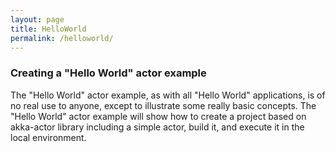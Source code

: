 ---layout: pagetitle: HelloWorldpermalink: /helloworld/---### Creating a "Hello World" actor exampleThe "Hello World" actor example, as with all "Hello World" applications, is of no real use to anyone,except to illustrate some really basic concepts. The "Hello World" actor example will show how tocreate a project based on akka-actor library including a simple actor, build it, and execute it in the localenvironment.